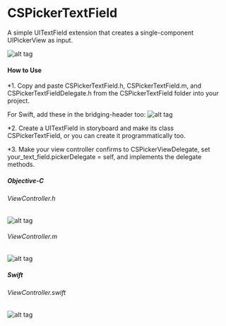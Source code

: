 # CSPickerTextField
A simple UITextField extension that creates a single-component UIPickerView as input.


![alt tag](https://raw.github.com/newcseanc/CSPickerTextField/master/Assets/Demo_scaled.gif)




#### How to Use
*1. Copy and paste CSPickerTextField.h, CSPickerTextField.m, and CSPickerTextFieldDelegate.h from the CSPickerTextField folder into your project.

For Swift, add these in the bridging-header too:
![alt tag](https://raw.github.com/newcseanc/CSPickerTextField/master/Assets/Swift-1.png)


*2. Create a UITextField in storyboard and make its class CSPickerTextField, or you can create it programmatically too.


*3. Make your view controller confirms to CSPickerViewDelegate, set your_text_field.pickerDelegate = self, and implements the delegate methods.



##### Objective-C
###### ViewController.h
![alt tag](https://raw.github.com/newcseanc/CSPickerTextField/master/Assets/ObjC-1.png)




###### ViewController.m
![alt tag](https://raw.github.com/newcseanc/CSPickerTextField/master/Assets/ObjC-2.png)




##### Swift
###### ViewController.swift
![alt tag](https://raw.github.com/newcseanc/CSPickerTextField/master/Assets/Swift-2.png)

